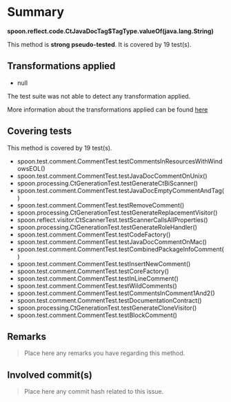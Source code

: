 # Summary
**spoon.reflect.code.CtJavaDocTag$TagType.valueOf(java.lang.String)**

This method is **strong pseudo-tested**.
It is covered by 19 test(s). 


## Transformations applied

- null


The test suite was not able to detect any transformation applied.

More information about the transformations applied can be found [here](https://github.com/STAMP-project/pitest-descartes)

## Covering tests
This method is covered by 19 test(s).
* spoon.test.comment.CommentTest.testCommentsInResourcesWithWindowsEOL()
* spoon.test.comment.CommentTest.testJavaDocCommentOnUnix()
* spoon.processing.CtGenerationTest.testGenerateCtBiScanner()
* spoon.test.comment.CommentTest.testJavaDocEmptyCommentAndTag()
* spoon.test.comment.CommentTest.testRemoveComment()
* spoon.processing.CtGenerationTest.testGenerateReplacementVisitor()
* spoon.reflect.visitor.CtScannerTest.testScannerCallsAllProperties()
* spoon.processing.CtGenerationTest.testGenerateRoleHandler()
* spoon.test.comment.CommentTest.testCodeFactory()
* spoon.test.comment.CommentTest.testJavaDocCommentOnMac()
* spoon.test.comment.CommentTest.testCombinedPackageInfoComment()
* spoon.test.comment.CommentTest.testInsertNewComment()
* spoon.test.comment.CommentTest.testCoreFactory()
* spoon.test.comment.CommentTest.testInLineComment()
* spoon.test.comment.CommentTest.testWildComments()
* spoon.test.comment.CommentTest.testCommentsInComment1And2()
* spoon.test.comment.CommentTest.testDocumentationContract()
* spoon.processing.CtGenerationTest.testGenerateCloneVisitor()
* spoon.test.comment.CommentTest.testBlockComment()


## Remarks
> Place here any remarks you have regarding this method.

## Involved commit(s)

> Place here any commit hash related to this issue.
